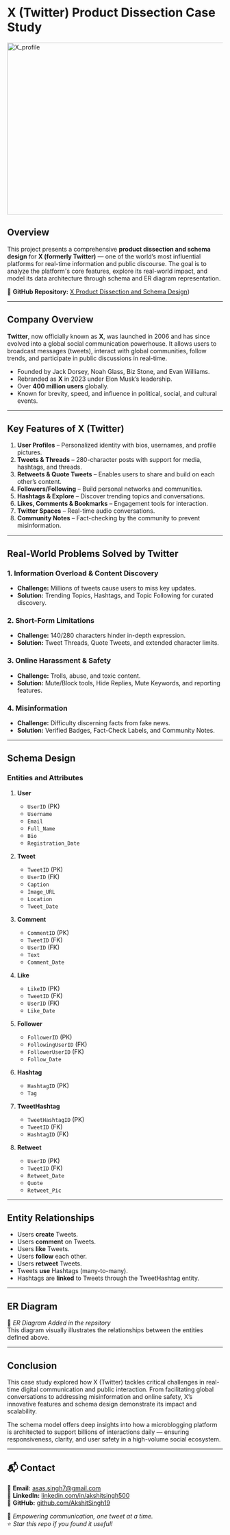 # **X (Twitter) Product Dissection Case Study**

<img width="900" height="400" alt="X_profile" src="https://github.com/user-attachments/assets/fde8a6b0-0e31-4c04-8b81-a3c23ac9541c" />


## **Overview**
This project presents a comprehensive **product dissection and schema design** for **X (formerly Twitter)** — one of the world’s most influential platforms for real-time information and public discourse. The goal is to analyze the platform's core features, explore its real-world impact, and model its data architecture through schema and ER diagram representation.

🔗 **GitHub Repository:** [X Product Dissection and Schema Design](https://github.com/AkshitSingh19/Product_Disection_Twitter_X))

---

## **Company Overview**
**Twitter**, now officially known as **X**, was launched in 2006 and has since evolved into a global social communication powerhouse. It allows users to broadcast messages (tweets), interact with global communities, follow trends, and participate in public discussions in real-time.

- Founded by Jack Dorsey, Noah Glass, Biz Stone, and Evan Williams.
- Rebranded as **X** in 2023 under Elon Musk’s leadership.
- Over **400 million users** globally.
- Known for brevity, speed, and influence in political, social, and cultural events.

---

## **Key Features of X (Twitter)**
1. **User Profiles** – Personalized identity with bios, usernames, and profile pictures.
2. **Tweets & Threads** – 280-character posts with support for media, hashtags, and threads.
3. **Retweets & Quote Tweets** – Enables users to share and build on each other’s content.
4. **Followers/Following** – Build personal networks and communities.
5. **Hashtags & Explore** – Discover trending topics and conversations.
6. **Likes, Comments & Bookmarks** – Engagement tools for interaction.
7. **Twitter Spaces** – Real-time audio conversations.
8. **Community Notes** – Fact-checking by the community to prevent misinformation.

---

## **Real-World Problems Solved by Twitter**

### 1. **Information Overload & Content Discovery**
- **Challenge:** Millions of tweets cause users to miss key updates.
- **Solution:** Trending Topics, Hashtags, and Topic Following for curated discovery.

### 2. **Short-Form Limitations**
- **Challenge:** 140/280 characters hinder in-depth expression.
- **Solution:** Tweet Threads, Quote Tweets, and extended character limits.

### 3. **Online Harassment & Safety**
- **Challenge:** Trolls, abuse, and toxic content.
- **Solution:** Mute/Block tools, Hide Replies, Mute Keywords, and reporting features.

### 4. **Misinformation**
- **Challenge:** Difficulty discerning facts from fake news.
- **Solution:** Verified Badges, Fact-Check Labels, and Community Notes.

---

## **Schema Design**

### **Entities and Attributes**

1. **User**
   - `UserID` (PK)
   - `Username`
   - `Email`
   - `Full_Name`
   - `Bio`
   - `Registration_Date`

2. **Tweet**
   - `TweetID` (PK)
   - `UserID` (FK)
   - `Caption`
   - `Image_URL`
   - `Location`
   - `Tweet_Date`

3. **Comment**
   - `CommentID` (PK)
   - `TweetID` (FK)
   - `UserID` (FK)
   - `Text`
   - `Comment_Date`

4. **Like**
   - `LikeID` (PK)
   - `TweetID` (FK)
   - `UserID` (FK)
   - `Like_Date`

5. **Follower**
   - `FollowerID` (PK)
   - `FollowingUserID` (FK)
   - `FollowerUserID` (FK)
   - `Follow_Date`

6. **Hashtag**
   - `HashtagID` (PK)
   - `Tag`

7. **TweetHashtag**
   - `TweetHashtagID` (PK)
   - `TweetID` (FK)
   - `HashtagID` (FK)

8. **Retweet**
   - `UserID` (PK)
   - `TweetID` (FK)
   - `Retweet_Date`
   - `Quote`
   - `Retweet_Pic`

---

## **Entity Relationships**

- Users **create** Tweets.
- Users **comment** on Tweets.
- Users **like** Tweets.
- Users **follow** each other.
- Users **retweet** Tweets.
- Tweets **use** Hashtags (many-to-many).
- Hashtags are **linked** to Tweets through the TweetHashtag entity.

---

## **ER Diagram**
📌 *ER Diagram Added in the repsitory*  
This diagram visually illustrates the relationships between the entities defined above.

---

## **Conclusion**
This case study explored how X (Twitter) tackles critical challenges in real-time digital communication and public interaction. From facilitating global conversations to addressing misinformation and online safety, X’s innovative features and schema design demonstrate its impact and scalability.

The schema model offers deep insights into how a microblogging platform is architected to support billions of interactions daily — ensuring responsiveness, clarity, and user safety in a high-volume social ecosystem.

---

## 📬 Contact
📩 **Email:** [asas.singh7@gmail.com](mailto:asas.singh7@gmail.com)  
🔗 **LinkedIn:** [linkedin.com/in/akshitsingh500](https://linkedin.com/in/akshitsingh500)  
🔗 **GitHub:** [github.com/AkshitSingh19](https://github.com/AkshitSingh19)

🚀 *Empowering communication, one tweet at a time.*  
⭐ *Star this repo if you found it useful!*
